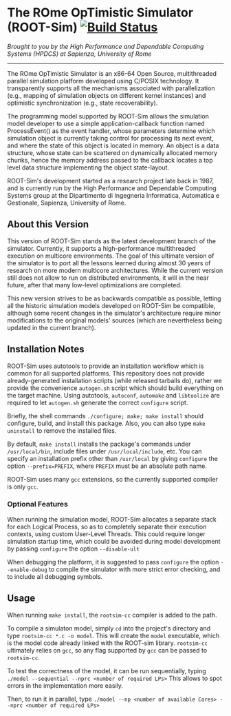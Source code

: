 # The ROme OpTimistic Simulator (ROOT-Sim) [![Build Status](https://travis-ci.org/HPDCS/ROOT-Sim.svg?branch=master)](https://travis-ci.org/HPDCS/ROOT-Sim)

*Brought to you by the High Performance and Dependable Computing Systems (HPDCS)
at Sapienza, University of Rome*

----------------------------------------------------------------------------------------

The ROme OpTimistic Simulator is an x86-64 Open Source, multithreaded parallel simulation platform
developed using C/POSIX technology. It transparently supports all the mechanisms associated
with parallelization (e.g., mapping of simulation objects on different kernel instances) and
optimistic synchronization (e.g., state recoverability).

The programming model supported by ROOT-Sim allows the simulation model developer 
to use a simple application-callback function named ProcessEvent() as the event handler,
whose parameters determine which simulation object is currently taking control for
processing its next event, and where the state of this object is located in memory. 
An object is a data structure, whose state can be scattered on dynamically allocated
memory chunks, hence the memory address passed to the callback locates a top level
data structure implementing the object state-layout.

ROOT-Sim's development started as a research project late back in 1987, and is currently
run by the High Performance and Dependable Computing Systems group at the 
Dipartimento di Ingegneria Informatica, Automatica e Gestionale, Sapienza, University of Rome.

## About this Version

This version of ROOT-Sim stands as the latest development branch of the simulator.
Currently, it supports a high-performance multithreaded execution on multicore environments.
The goal of this ultimate version of the simulator is to port all the lessons learned during
almost 30 years of research on more modern multicore architectures. While the current
version still does not allow to run on distributed environments, it will in the near
future, after that many low-level optimizations are completed.

This new version strives to be as backwards compatible as possible, letting all the
historic simulation models developed on ROOT-Sim be compatible, although some
recent changes in the simulator's architecture require minor modifications to
the original models' sources (which are nevertheless being updated in the current branch).

## Installation Notes

ROOT-Sim uses autotools to provide an installation workflow which is
common for all supported platforms. This repository does not provide
already-generated installation scripts (while released tarballs do),
rather we provide the convenience `autogen.sh` script which should
build everything on the target machine. Using autotools, `autoconf`,
`automake` and `libtoolize` are required to let `autogen.sh` generate
the correct `configure` script.

Briefly, the shell commands `./configure; make; make install` should
configure, build, and install this package.
Also, you can also type `make uninstall` to remove the installed files.

By default, `make install` installs the package's commands under
`/usr/local/bin`, include files under `/usr/local/include`, etc.  You
can specify an installation prefix other than `/usr/local` by giving
`configure` the option `--prefix=PREFIX`, where `PREFIX` must be an
absolute path name.

ROOT-Sim uses many `gcc` extensions, so the currently supported
compiler is only `gcc`.


### Optional Features

When running the simulation model, ROOT-Sim allocates a separate
stack for each Logical Process, so as to completely separate
their execution contexts, using custom User-Level Threads.
This could require longer simulation startup
time, which could be avoided during model development by passing
`configure` the option `--disable-ult`

When debugging the platform, it is suggested to pass 
`configure` the option `--enable-debug` to compile the simulator
with more strict error checking, and to include all debugging symbols.


## Usage

When running `make install`, the `rootsim-cc` compiler is added to the path.

To compile a simulaton model, simply `cd` into the project's directory
and type `rootsim-cc *.c -o model`. This will create the `model`
executable, which is the model code already linked with the ROOT-sim library.
`rootsim-cc` ultimately relies on `gcc`, so any flag supported by
`gcc` can be passed to `rootsim-cc`.

To test the correctness of the model, it can be run sequentially, typing
`./model --sequential --nprc <number of required LPs>`
This allows to spot errors in the implementation more easily.

Then, to run it in parallel, type
`./model --np <number of available Cores> --nprc <number of required LPs>`
